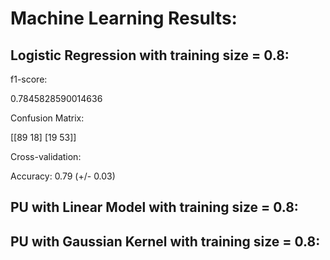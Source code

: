 # Machine Learning Results:
## Logistic Regression with training size = 0.8:

f1-score:

 0.7845828590014636

Confusion Matrix:

 [[89 18]
 [19 53]]

Cross-validation:

Accuracy: 0.79 (+/- 0.03)


## PU with Linear Model with training size = 0.8:
## PU with Gaussian Kernel with training size = 0.8:
